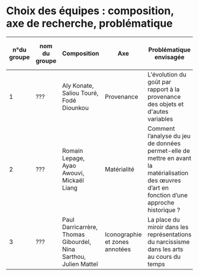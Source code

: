 # Choix des équipes : composition, axe de recherche, problématique

| n°du groupe 	| nom du groupe 	| Composition 	| Axe 	| Problématique envisagée 	| Lien vers le PAD | Repo Github
|-	|-	|-	|-	|-	|-	|- |
| 1 	|  ???	|Aly Konate, Saliou Touré, Fodé Diounkou	| Provenance 	| L'évolution du goût par rapport à la provenance des objets et d'autes variables 	| [voir](https://annuel2.framapad.org/p/dathda_groupe1)  |       |
| 2 	| ??? 	|Romain  Lepage, Ayao Awouvi, Mickaël Liang	| Matérialité 	| Comment l’analyse du jeu de données permet-elle de mettre en avant la matérialisation des œuvres d’art en fonction d’une approche historique ?	| [voir](https://annuel2.framapad.org/p/dathda_groupe2)    |     |
| 3 	| ??? 	|Paul Darricarrère, Thomas Gibourdel, Nina Sarthou, Julien Matteï  	| Iconographie et zones annotées 	| La place du miroir dans les représentations du narcissisme dans les arts au cours du temps| [voir](https://annuel2.framapad.org/p/dathda_groupe3)    |  [consulter](https://caiusjuliuscaesar.github.io/AnIm/)   |
